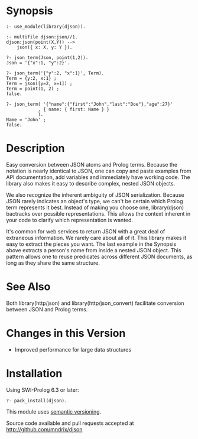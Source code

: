 # Synopsis

    :- use_module(library(djson)).

    :- multifile djson:json//1.
    djson:json(point(X,Y)) -->
        json({ x: X, y: Y }).

    ?- json_term(Json, point(1,2)).
    Json = '{"x":1, "y":2}'.

    ?- json_term('{"y":2, "x":1}', Term).
    Term = {y:2, x:1} ;
    Term = json([y=2, x=1]) ;
    Term = point(1, 2) ;
    false.

    ?- json_term( '{"name":{"first":"John","last":"Doe"},"age":27}'
                , { name: { first: Name } }
                ).
    Name = 'John' ;
    false.

# Description

Easy conversion between JSON atoms and Prolog terms.  Because the notation is nearly identical to JSON, one can copy and paste examples from API documentation, add variables and immediately have working code.  The library also makes it easy to describe complex, nested JSON objects.

We also recognize the inherent ambiguity of JSON serialization.  Because JSON rarely indicates an object's type, we can't be certain which Prolog term represents it best.  Instead of making you choose one, library(djson) bactracks over possible representations.  This allows the context inherent in your code to clarify which representation is wanted.

It's common for web services to return JSON with a great deal of extraneous information.  We rarely care about all of it.  This library makes it easy to extract the pieces you want.  The last example in the Synopsis above extracts a person's name from inside a nested JSON object.  This pattern allows one to reuse predicates across different JSON documents, as long as they share the same structure.

# See Also

Both library(http/json) and library(http/json_convert) facilitate conversion between JSON and Prolog terms.

# Changes in this Version

  * Improved performance for large data structures

# Installation

Using SWI-Prolog 6.3 or later:

    ?- pack_install(djson).

This module uses [semantic versioning](http://semver.org/).

Source code available and pull requests accepted at
http://github.com/mndrix/djson
